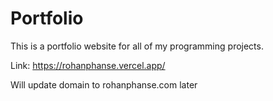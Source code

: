 # Portfolio

This is a portfolio website for all of my programming projects.

Link: https://rohanphanse.vercel.app/

Will update domain to rohanphanse.com later

